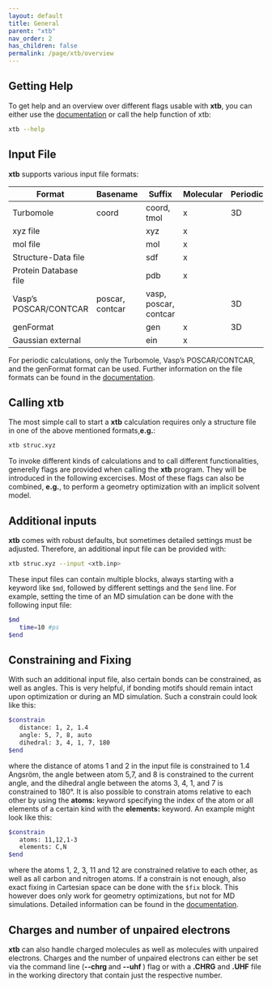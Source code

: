 ```yaml
---
layout: default
title: General
parent: "xtb"
nav_order: 2
has_children: false
permalink: /page/xtb/overview
---
```


## Getting Help
To get help and an overview over different flags usable with **xtb**, you can either use the [documentation](https://xtb-docs.readthedocs.io/en/latest/index.html) or call the help function of xtb:

```bash
xtb --help
```

## Input File

**xtb** supports various input file formats:

| Format                  | Basename           | Suffix               | Molecular | Periodic |
|-------------------------|--------------------|----------------------|-----------|----------|
| Turbomole              | coord              | coord, tmol         | x         | 3D       |
| xyz file              |                    | xyz                  | x         |          |
| mol file              |                    | mol                  | x         |          |
| Structure-Data file    |                    | sdf                  | x         |          |
| Protein Database file  |                    | pdb                  | x         |          |
| Vasp’s POSCAR/CONTCAR  | poscar, contcar    | vasp, poscar, contcar |          | 3D       |
| genFormat             |                    | gen                  | x         | 3D       |
| Gaussian external     |                    | ein                  | x         |          |

For periodic calculations, only the Turbomole, Vasp’s POSCAR/CONTCAR, and the genFormat format can be used.
Further information on the file formats can be found in the [documentation](https://xtb-docs.readthedocs.io/en/latest/geometry.html).

## Calling xtb
The most simple call to start a **xtb** calculation requires only a structure file in one of the above mentioned formats,**e.g.**:

```bash
xtb struc.xyz
```

To invoke different kinds of calculations and to call different functionalities, generelly flags are provided when calling the **xtb** program. They will be introduced in the following excercises. Most of these flags can also be combined, **e.g.**, to perform a geometry optimization with an implicit solvent model.

## Additional inputs
**xtb** comes with robust defaults, but sometimes detailed settings must be adjusted. Therefore, an additional input file can be provided with:

```bash
xtb struc.xyz --input <xtb.inp>
```

These input files can contain multiple blocks, always starting with a keyword like `$md`, followed by different settings and the `$end` line. For example, setting the time of an MD simulation can be done with the following input file:

```bash
$md
   time=10 #ps
$end
```

## Constraining and Fixing
With such an additional input file, also certain bonds can be constrained, as well as angles. This is very helpful, if bonding motifs should remain intact upon optimization or during an MD simulation. Such a constrain could look like this:

```bash
$constrain
   distance: 1, 2, 1.4
   angle: 5, 7, 8, auto
   dihedral: 3, 4, 1, 7, 180
$end
```

where the distance of atoms 1 and 2 in the input file is constrained to 1.4 Angsröm, the angle between atom 5,7, and 8 is constrained to the current angle, and the dihedral angle between the atoms 3, 4, 1, and 7 is constrained to 180°. It is also possible to constrain atoms relative to each other by using the **atoms:** keyword specifying the index of the atom or all elements of a certain kind with the **elements:** keyword. An example might look like this:

```bash
$constrain
   atoms: 11,12,1-3
   elements: C,N
$end
```

where the atoms 1, 2, 3, 11 and 12 are constrained relative to each other, as well as all carbon and nitrogen atoms.
If a constrain is not enough, also exact fixing in Cartesian space can be done with the `$fix` block. This however does only work for geometry optimizations, but not for MD simulations. Detailed information can be found in the [documentation](https://xtb-docs.readthedocs.io/en/latest/xcontrol.html).

## Charges and number of unpaired electrons
**xtb** can also handle charged molecules as well as molecules with unpaired electrons. Charges and the number of unpaired electrons can either be set via the command line (**--chrg <INT>** and **--uhf <INT>**) flag or with a **.CHRG** and **.UHF** file in the working directory that contain just the respective number.
